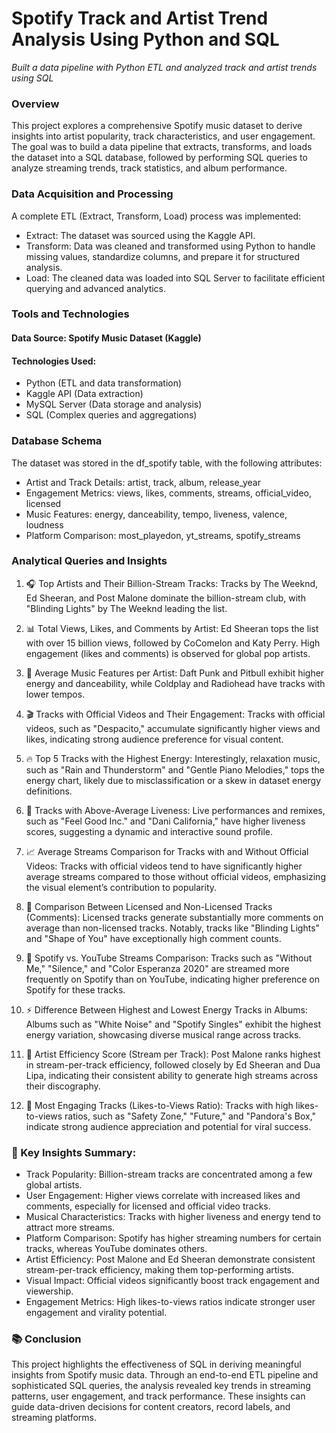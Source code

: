 # Spotify Track and Artist Trend Analysis Using Python and SQL
*Built a data pipeline with Python ETL and analyzed track and artist trends using SQL*

### Overview
This project explores a comprehensive Spotify music dataset to derive insights into artist popularity, track characteristics, and user engagement. The goal was to build a data pipeline that extracts, transforms, and loads the dataset into a SQL database, followed by performing SQL queries to analyze streaming trends, track statistics, and album performance.

### Data Acquisition and Processing
A complete ETL (Extract, Transform, Load) process was implemented:

- Extract: The dataset was sourced using the Kaggle API.
- Transform: Data was cleaned and transformed using Python to handle missing values, standardize columns, and prepare it for structured analysis.
- Load: The cleaned data was loaded into SQL Server to facilitate efficient querying and advanced analytics.


### Tools and Technologies

#### Data Source: Spotify Music Dataset (Kaggle)

#### Technologies Used:
- Python (ETL and data transformation)
- Kaggle API (Data extraction)
- MySQL Server (Data storage and analysis)
- SQL (Complex queries and aggregations)

### Database Schema
The dataset was stored in the df_spotify table, with the following attributes:

- Artist and Track Details: artist, track, album, release_year
- Engagement Metrics: views, likes, comments, streams, official_video, licensed
- Music Features: energy, danceability, tempo, liveness, valence, loudness
- Platform Comparison: most_playedon, yt_streams, spotify_streams

### Analytical Queries and Insights
1. 🎧 Top Artists and Their Billion-Stream Tracks:
Tracks by The Weeknd, Ed Sheeran, and Post Malone dominate the billion-stream club, with "Blinding Lights" by The Weeknd leading the list.

2. 📊 Total Views, Likes, and Comments by Artist:
Ed Sheeran tops the list with over 15 billion views, followed by CoComelon and Katy Perry. High engagement (likes and comments) is observed for global pop artists.

3. 🎼 Average Music Features per Artist: 
Daft Punk and Pitbull exhibit higher energy and danceability, while Coldplay and Radiohead have tracks with lower tempos.

4. 🎬 Tracks with Official Videos and Their Engagement: 
Tracks with official videos, such as "Despacito," accumulate significantly higher views and likes, indicating strong audience preference for visual content.

5. 🔥 Top 5 Tracks with the Highest Energy: 
Interestingly, relaxation music, such as "Rain and Thunderstorm" and "Gentle Piano Melodies," tops the energy chart, likely due to misclassification or a skew in dataset energy definitions.

6. 🎤 Tracks with Above-Average Liveness: 
Live performances and remixes, such as "Feel Good Inc." and "Dani California," have higher liveness scores, suggesting a dynamic and interactive sound profile.

7. 📈 Average Streams Comparison for Tracks with and Without Official Videos: 
Tracks with official videos tend to have significantly higher average streams compared to those without official videos, emphasizing the visual element’s contribution to popularity.

8. 💬 Comparison Between Licensed and Non-Licensed Tracks (Comments): 
Licensed tracks generate substantially more comments on average than non-licensed tracks. Notably, tracks like "Blinding Lights" and "Shape of You" have exceptionally high comment counts.

9. 🎥 Spotify vs. YouTube Streams Comparison: 
Tracks such as "Without Me," "Silence," and "Color Esperanza 2020" are streamed more frequently on Spotify than on YouTube, indicating higher preference on Spotify for these tracks.

10. ⚡️ Difference Between Highest and Lowest Energy Tracks in Albums: 
Albums such as "White Noise" and "Spotify Singles" exhibit the highest energy variation, showcasing diverse musical range across tracks.

11. 🎹 Artist Efficiency Score (Stream per Track): 
Post Malone ranks highest in stream-per-track efficiency, followed closely by Ed Sheeran and Dua Lipa, indicating their consistent ability to generate high streams across their discography.

12. 🎵 Most Engaging Tracks (Likes-to-Views Ratio): 
Tracks with high likes-to-views ratios, such as "Safety Zone," "Future," and "Pandora's Box," indicate strong audience appreciation and potential for viral success.

### 🎯 Key Insights Summary: 
- Track Popularity: Billion-stream tracks are concentrated among a few global artists.
- User Engagement: Higher views correlate with increased likes and comments, especially for licensed and official video tracks.
- Musical Characteristics: Tracks with higher liveness and energy tend to attract more streams.
- Platform Comparison: Spotify has higher streaming numbers for certain tracks, whereas YouTube dominates others.
- Artist Efficiency: Post Malone and Ed Sheeran demonstrate consistent stream-per-track efficiency, making them top-performing artists.
- Visual Impact: Official videos significantly boost track engagement and viewership.
- Engagement Metrics: High likes-to-views ratios indicate stronger user engagement and virality potential.

### 📚 Conclusion
This project highlights the effectiveness of SQL in deriving meaningful insights from Spotify music data. Through an end-to-end ETL pipeline and sophisticated SQL queries, the analysis revealed key trends in streaming patterns, user engagement, and track performance. These insights can guide data-driven decisions for content creators, record labels, and streaming platforms.
